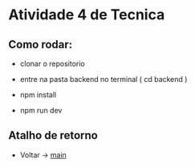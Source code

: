 # Atividade 4 de Tecnica 

## Como rodar:

- clonar o repositorio

- entre na pasta backend no terminal ( cd backend )

- npm install

- npm run dev

## Atalho de retorno

- Voltar -> [main](https://github.com/Jonatas-Dallo/Atv-Tecnica-De-Programa-o)  <br>
